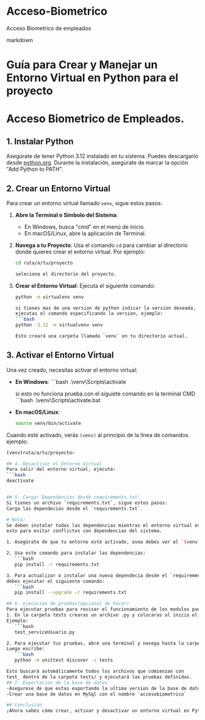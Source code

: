# Acceso-Biometrico
 Acceso Biometrico de empleados

markdown
# Guía para Crear y Manejar un Entorno Virtual en Python para el proyecto 
# Acceso Biometrico de Empleados.

## 1. Instalar Python
Asegúrate de tener Python 3.12 instalado en tu sistema. Puedes descargarlo desde [python.org](https://www.python.org/downloads/). 
Durante la instalación, asegúrate de marcar la opción "Add Python to PATH".

## 2. Crear un Entorno Virtual
Para crear un entorno virtual llamado `venv`, sigue estos pasos:

1. **Abre la Terminal o Símbolo del Sistema**:
   - En Windows, busca "cmd" en el menú de inicio.
   - En macOS/Linux, abre la aplicación de Terminal.

2. **Navega a tu Proyecto**:
   Usa el comando `cd` para cambiar al directorio donde quieres crear el entorno virtual. Por ejemplo:
   ```bash
   cd ruta/a/tu/proyecto

   seleciona el directorio del proyecto.
   

3. **Crear el Entorno Virtual**:
   Ejecuta el siguiente comando:
   ```bash
   python -m virtualenv venv
   
   si tienes mas de una version de python indicar la version deseada, preferible la mas reciente, 
   ejecutas el comando especificando la version, ejemplo:
   ```bash
   python -3.12 -m virtualvenv venv
   
   Esto creará una carpeta llamada `venv` en tu directorio actual.

## 3. Activar el Entorno Virtual
Una vez creado, necesitas activar el entorno virtual:

- **En Windows**:
      ```bash
      .\venv\Scripts\activate
  
   si esto no funciona prueba con el siguiete comando en la terminal CMD
      ```bash 
      .\venv\Scripts\activate.bat

- **En macOS/Linux**:
   ````bash
   source venv/bin/activate
  

Cuando esté activado, verás `(venv)` al principio de la línea de comandos.
ejemplo:
   ```bash
   (venv)ruta/a/tu/proyecto>

## 4. Desactivar el Entorno Virtual
Para salir del entorno virtual, ejecuta:
   ```bash
   deactivate


## 5. Cargar Dependencias desde requirements.txt
Si tienes un archivo `requirements.txt`, sigue estos pasos:
Carga las dependecias desde el `requirements.txt`.

# Nota:
   Se deben instalar todas las dependencias mientras el entorno virtual esta encendido,
   esto para evitar conflictos con dependencias del sistema.

1. Asegúrate de que tu entorno esté activado, osea debes ver el `(venv)` al principio de la linea de comandos.

2. Usa este comando para instalar las dependencias:
      ```bash
      pip install -r requirements.txt

3. Para actualizar o instalar una nueva dependecia desde el `requirements.txt`, 
   debes ejecutar el siguiente comando:
      ```bash
      pip install --upgrade -r requirements.txt
   
## 6. ejecucion de pruebas(opcional de hacer)
   Para ejecutar pruebas para revisar el funcionamiento de los modulos puedes seguir los siguientes pasos
1. En la carpeta tests crearas un archivo .py y colocaras al inicio el prefijo (`test_`),
   Ejemplo:
      ```bash
      test_serviceUsuario.py

2. Para ejecutar tus pruebas, abre una terminal y navega hasta la carpeta principal de tu proyecto. 
   Luego escribe:
      ```bash
      python -m unittest discover -s tests

   Esto buscará automáticamente todos los archivos que comienzan con 
   test_ dentro de la carpeta tests/ y ejecutará las pruebas definidas.
## 7. Exportacion de la base de datos
   -Asegurese de que estas exportando la ultima version de la base de datos
   -Crear una base de datos en MySql con el nombre `accesobiometrico`

## Conclusión
¡Ahora sabes cómo crear, activar y desactivar un entorno virtual en Python, así como cargar dependencias desde un archivo `requirements.txt`! Tambien los pasos para importar la base de datos de manera local.
